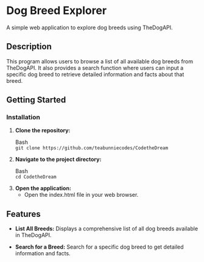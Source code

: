 # Dog Breed Explorer
A simple web application to explore dog breeds using TheDogAPI.

## Description 
This program allows users to browse a list of all available dog breeds from TheDogAPI. It also provides a search function where users can input a specific dog breed to retrieve detailed information and facts about that breed.

## Getting Started

### Installation
<ol>
<li><b>Clone the repository:</b>

Bash  
`git clone https://github.com/teabunniecodes/CodetheDream`</li>

<li><b>Navigate to the project directory:</b>

Bash  
`cd CodetheDream`</li>

<li><b>Open the application:</b>

- Open the index.html file in your web browser.
</ol>

## Features
- <b>List All Breeds:</b> Displays a comprehensive list of all dog breeds available in TheDogAPI.

- <b>Search for a Breed:</b> Search for a specific dog breed to get detailed information and facts.
